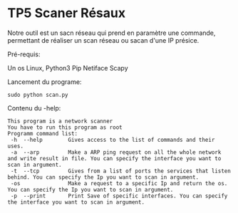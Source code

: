 # TP5 Scaner Résaux

Notre outil est un sacn réseau qui prend en paramètre une commande, permettant de réaliser un scan réseau ou sacan d'une IP présice.


Pré-requis:

Un os Linux,
Python3
Pip
Netiface
Scapy

Lancement du programe:
```
sudo python scan.py
```

Contenu du -help:
```
This program is a network scanner
You have to run this program as root
Programm command list:
 -h  --help        Gives access to the list of commands and their uses.
 -a  --arp         Make a ARP ping request on all the whole network and write result in file. You can specify the interface you want to scan in argument.
 -t  --tcp         Gives from a list of ports the services that listen behind. You can specify the Ip you want to scan in argument.
 -os               Make a request to a specific Ip and return the os. You can specify the Ip you want to scan in argument.
 -p  --print       Print Save of specific interfaces. You can specify the interface you want to scan in argument.
```
